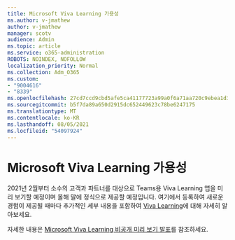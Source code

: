 ```yaml
---
title: Microsoft Viva Learning 가용성
ms.author: v-jmathew
author: v-jmathew
manager: scotv
audience: Admin
ms.topic: article
ms.service: o365-administration
ROBOTS: NOINDEX, NOFOLLOW
localization_priority: Normal
ms.collection: Adm_O365
ms.custom:
- "9004616"
- "8339"
ms.openlocfilehash: 27cd7ccd9cbd5afe5ca41177723a99a0f6a71aa720c9ebea1d3889bcbb140d20
ms.sourcegitcommit: b5f7da89a650d2915dc652449623c78be6247175
ms.translationtype: MT
ms.contentlocale: ko-KR
ms.lasthandoff: 08/05/2021
ms.locfileid: "54097924"
---
```

# <a name="microsoft-viva-learning-availability"></a>Microsoft Viva Learning 가용성

2021년 2월부터 소수의 고객과 파트너를 대상으로 Teams용 Viva Learning 앱을 미리 보기할 예정이며 올해 말에 정식으로 제공할 예정입니다. 여기에서 등록하여 새로운 경험이 제공될 때마다 추가적인 세부 내용을 포함하여 [Viva Learning](https://aka.ms/VivaLearningSignup)에 대해 자세히 알아보세요.

자세한 내용은 [Microsoft Viva Learning 비공개 미리 보기 발표](https://techcommunity.microsoft.com/t5/microsoft-viva-blog/announcing-microsoft-viva-learning-private-preview/ba-p/2107023)를 참조하세요.
